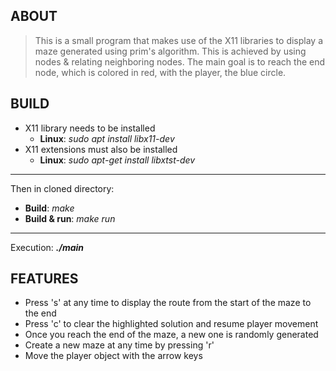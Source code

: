 ## ABOUT
> This is a small program that makes use of the X11 libraries to display a maze generated using prim's algorithm. This is achieved by using nodes & relating neighboring nodes. The main goal is to reach the end node, which is colored in red, with the player, the blue circle.
## BUILD
* X11 library needs to be installed
	* **Linux**: *sudo apt install libx11-dev*
* X11 extensions must also be installed
	* **Linux**: *sudo apt-get install libxtst-dev*
---
Then in cloned directory:
* **Build**: *make*
* **Build & run**: *make run*
---
Execution: ***./main***
## FEATURES
* Press 's' at any time to display the route from the start of the maze to the end
* Press 'c' to clear the highlighted solution and resume player movement
* Once you reach the end of the maze, a new one is randomly generated
* Create a new maze at any time by pressing 'r'
* Move the player object with the arrow keys
